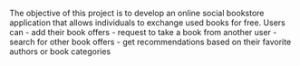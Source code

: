 The objective of this project is to develop an online social bookstore application that allows individuals to exchange used books for free. 
Users can - add their book offers 
          - request to take a book from another user 
          - search for other book offers 
          - get recommendations based on their favorite authors or book categories

